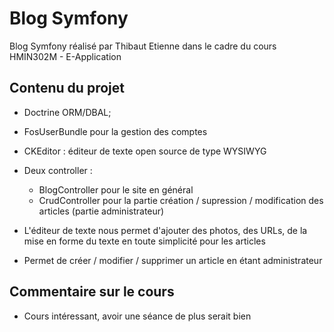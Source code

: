 Blog Symfony
========================

Blog Symfony réalisé par Thibaut Etienne dans le cadre du cours HMIN302M - E-Application

Contenu du projet
--------------

  * Doctrine ORM/DBAL;

  * FosUserBundle pour la gestion des comptes

  * CKEditor : éditeur de texte open source de type WYSIWYG  
  
  * Deux controller :
    * BlogController pour le site en général
    * CrudController pour la partie création / supression / modification des articles (partie administrateur)
  
  * L'éditeur de texte nous permet d'ajouter des photos, des URLs, de la mise en forme du texte en toute simplicité pour les articles 
  
  * Permet de créer / modifier / supprimer un article en étant administrateur
  



Commentaire sur le cours 
--------------------

 * Cours intéressant, avoir une séance de plus serait bien 

[1]:  https://symfony.com/doc/3.4/setup.html

